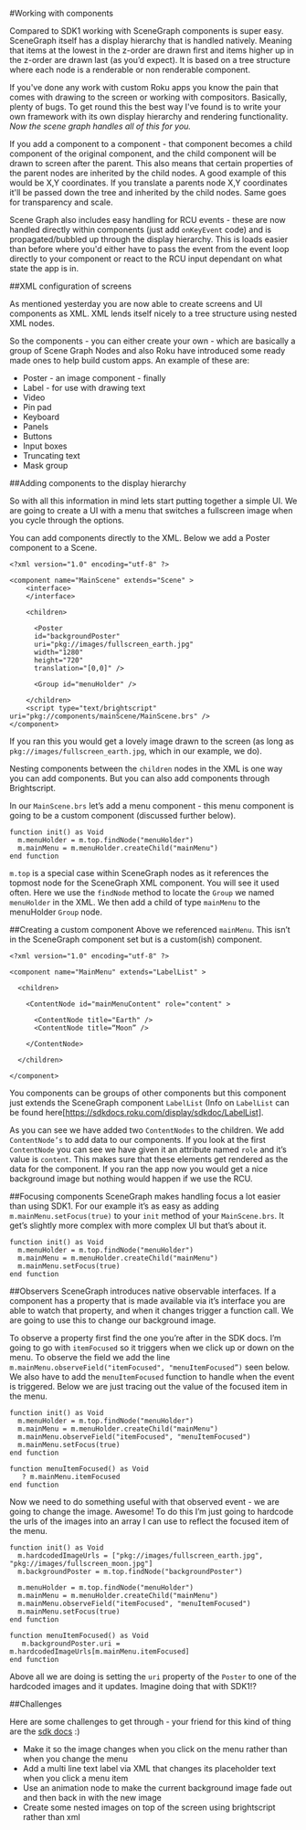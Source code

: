 #Working with components

Compared to SDK1 working with SceneGraph components is super easy. SceneGraph itself has a display hierarchy that is handled natively. Meaning that items at the lowest in the z-order are drawn first and items higher up in the z-order are drawn last (as you’d expect). It is based on a tree structure where each node is a renderable or non renderable component.

If you've done any work with custom Roku apps you know the pain that comes with drawing to the screen or working with compositors. Basically, plenty of bugs. To get round this the best way I've found is to write your own framework with its own display hierarchy and rendering functionality. *Now the scene graph handles all of this for you.*

If you add a component to a component - that component becomes a child component of the original component, and the child component will be drawn to screen after the parent. This also means that certain properties of the parent nodes are inherited by the child nodes. A good example of this would be X,Y coordinates. If you translate a parents node X,Y coordinates it'll be passed down the tree and inherited by the child nodes. Same goes for transparency and scale.

Scene Graph also includes easy handling for RCU events - these are now handled directly within components (just add `onKeyEvent` code) and is propagated/bubbled up through the display hierarchy. This is loads easier than before where you'd either have to pass the event from the event loop directly to your component or react to the RCU input dependant on what state the app is in.

##XML configuration of screens

As mentioned yesterday you are now able to create screens and UI components as XML. XML lends itself nicely to a tree structure using nested XML nodes.

So the components - you can either create your own - which are basically a group of Scene Graph Nodes and also Roku have introduced some ready made ones to help build custom apps. An example of these are:

 - Poster - an image component - finally
 - Label - for use with drawing text
 - Video
 - Pin pad
 - Keyboard
 - Panels
 - Buttons
 - Input boxes
 - Truncating text
 - Mask group

##Adding components to the display hierarchy

So with all this information in mind lets start putting together a simple UI. We are going to create a UI with a menu that switches a fullscreen image when you cycle through the options.

You can add components directly to the XML. Below we add a Poster component to a Scene.

```
<?xml version="1.0" encoding="utf-8" ?>

<component name="MainScene" extends="Scene" >
    <interface>
    </interface>

    <children>

      <Poster
      id="backgroundPoster"
      uri="pkg://images/fullscreen_earth.jpg"
      width="1280"
      height="720"
      translation="[0,0]" />

      <Group id="menuHolder" />

    </children>
    <script type="text/brightscript" uri="pkg://components/mainScene/MainScene.brs" />
</component>

```

If you ran this you would get a lovely image drawn to the screen (as long as `pkg://images/fullscreen_earth.jpg`, which in our example, we do).

Nesting components between the `children` nodes in the XML is one way you can add components. But you can also add components through Brightscript.

In our `MainScene.brs` let’s add a menu component - this menu component is going to be a custom component (discussed further below).

```
function init() as Void
  m.menuHolder = m.top.findNode("menuHolder")
  m.mainMenu = m.menuHolder.createChild("mainMenu")
end function

```

`m.top` is a special case within SceneGraph nodes as it references the topmost node for the SceneGraph XML component. You will see it used often. Here we use the `findNode` method to locate the `Group` we named `menuHolder` in the XML. We then add a child of type `mainMenu` to the menuHolder `Group` node.

##Creating a custom component
Above we referenced `mainMenu`. This isn’t in the SceneGraph component set but is a custom(ish) component.

```
<?xml version="1.0" encoding="utf-8" ?>

<component name="MainMenu" extends="LabelList" >

  <children>

    <ContentNode id="mainMenuContent" role="content" >

      <ContentNode title="Earth" />
      <ContentNode title=“Moon” />

    </ContentNode>

  </children>

</component>
```

You components can be groups of other components but this component just extends the SceneGraph component `LabelList` (Info on `LabelList` can be found here[https://sdkdocs.roku.com/display/sdkdoc/LabelList].

As you can see we have added two `ContentNodes` to the children. We add `ContentNode’s` to add data to our components. If you look at the first `ContentNode` you can see we have given it an attribute named `role` and it’s value is `content`. This makes sure that these elements get rendered as the data for the component. If you ran the app now you would get a nice background image but nothing would happen if we use the RCU.

##Focusing components
SceneGraph makes handling focus a lot easier than using SDK1. For our example it’s as easy as adding `m.mainMenu.setFocus(true)` to your `init` method of your `MainScene.brs`. It get’s slightly more complex with more complex UI but that’s about it.

```
function init() as Void
  m.menuHolder = m.top.findNode("menuHolder")
  m.mainMenu = m.menuHolder.createChild("mainMenu")
  m.mainMenu.setFocus(true)
end function
```

##Observers
SceneGraph introduces native observable interfaces. If a component has a property that is made available via it’s interface you are able to watch that property, and when it changes trigger a function call. We are going to use this to change our background image.

To observe a property first find the one you’re after in the SDK docs. I’m going to go with `itemFocused` so it triggers when we click up or down on the menu. To observe the field we add the line `m.mainMenu.observeField("itemFocused", "menuItemFocused”)` seen below. We also have to add the `menuItemFocused` function to handle when the event is triggered. Below we are just tracing out the value of the focused item in the menu.

```
function init() as Void
  m.menuHolder = m.top.findNode("menuHolder")
  m.mainMenu = m.menuHolder.createChild("mainMenu")
  m.mainMenu.observeField("itemFocused", "menuItemFocused")
  m.mainMenu.setFocus(true)
end function

function menuItemFocused() as Void
   ? m.mainMenu.itemFocused
end function
```

Now we need to do something useful with that observed event - we are going to change the image. Awesome! To do this I’m just going to hardcode the urls of the images into an array I can use to reflect the focused item of the menu.

```
function init() as Void
  m.hardcodedImageUrls = ["pkg://images/fullscreen_earth.jpg", "pkg://images/fullscreen_moon.jpg"]
  m.backgroundPoster = m.top.findNode("backgroundPoster")

  m.menuHolder = m.top.findNode("menuHolder")
  m.mainMenu = m.menuHolder.createChild("mainMenu")
  m.mainMenu.observeField("itemFocused", "menuItemFocused")
  m.mainMenu.setFocus(true)
end function

function menuItemFocused() as Void
   m.backgroundPoster.uri = m.hardcodedImageUrls[m.mainMenu.itemFocused]
end function
```

Above all we are doing is setting the `uri` property of the `Poster` to one of the hardcoded images and it updates. Imagine doing that with SDK1!?

##Challenges

Here are some challenges to get through - your friend for this kind of thing are the [sdk docs](https://sdkdocs.roku.com/display/sdkdoc/Roku+SDK+Documentation) :)
 - Make it so the image changes when you click on the menu rather than when you change the menu
 - Add a multi line text label via XML that changes its placeholder text when you click a menu item
 - Use an animation node to make the current background image fade out and then back in with the new image
 - Create some nested images on top of the screen using brightscript rather than xml
